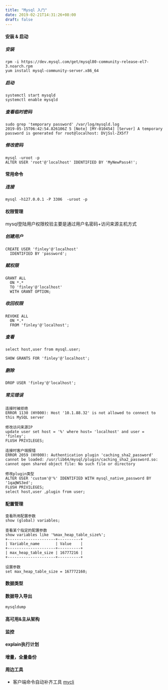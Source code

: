 ```yaml
---
title: "Mysql 入门"
date: 2019-02-21T14:31:26+08:00
draft: false
---
```

#### 安装 & 启动

##### 安装
```
rpm -i https://dev.mysql.com/get/mysql80-community-release-el7-3.noarch.rpm
yum install mysql-community-server.x86_64
```

##### 启动
```
systemctl start mysqld
systemctl enable mysqld
```

##### 查看临时密码
```
sudo grep 'temporary password' /var/log/mysqld.log
2019-05-15T06:42:54.826106Z 5 [Note] [MY-010454] [Server] A temporary password is generated for root@localhost: DVjSsl-ZX5f7
```

##### 修改密码
```
mysql -uroot -p
ALTER USER 'root'@'localhost' IDENTIFIED BY 'MyNewPass4!';
```
#### 常用命令

##### 连接
```
mysql -h127.0.0.1 -P 3306  -uroot -p

```


#### 权限管理 

mysql登陆用户权限校验主要是通过用户名密码+访问来源主机方式

##### 创建用户
```
CREATE USER 'finley'@'localhost'
  IDENTIFIED BY 'password';
```
##### 赋权限
```
GRANT ALL
  ON *.*
  TO 'finley'@'localhost'
  WITH GRANT OPTION;
```
##### 收回权限
```
REVOKE ALL
  ON *.*
  FROM 'finley'@'localhost';
```
##### 查看
```
select host,user from mysql.user;

SHOW GRANTS FOR 'finley'@'localhost';
```
##### 删除
```
DROP USER 'finley'@'localhost';
```

##### 常见错误

```
连接时被拒绝
ERROR 1130 (HY000): Host '10.1.88.32' is not allowed to connect to this MySQL server

修改访问来源IP
update user set host = '%' where host= 'localhost' and user = 'finley';
FLUSH PRIVILEGES;
```

```
连接时客户端报错
ERROR 2059 (HY000): Authentication plugin 'caching_sha2_password' cannot be loaded: /usr/lib64/mysql/plugin/caching_sha2_password.so: cannot open shared object file: No such file or directory

修改plugin类型
ALTER USER 'custom'@'%' IDENTIFIED WITH mysql_native_password BY '1qa@WS3ed';
FLUSH PRIVILEGES;
select host,user ,plugin from user;
``` 


#### 配置管理

```
查看所用配置参数
show (global) variables;

查看某个指定的配置参数
show variables like '%max_heap_table_size%';  
+---------------------+----------+   
| Variable_name       | Value    |
+---------------------+----------+
| max_heap_table_size | 16777216 |
+---------------------+----------+

设置参数
set max_heap_table_size = 167772160;                                                                                                                             
```
#### 数据类型 

#### 数据导入导出 

```
mysqldump
```
#### 高可用&主从架构

#### 监控 

#### explain执行计划  

#### 增量，全量备份

#### 周边工具 

- 客户端命令自动补齐工具 [mycli](https://github.com/dbcli/mycli)
 
